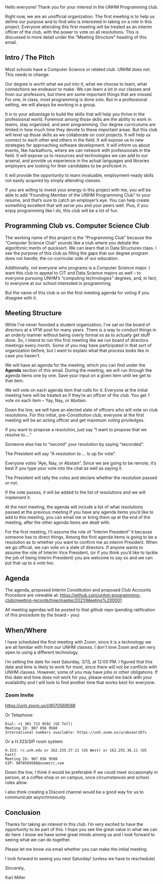 Hello everyone! Thank you for your interest in the UNHM Programming club.

Right now, we are an unofficial organization. The first meeting is to help us define our purpose and to find who is interested in taking on a role in this project. Everyone attending this first meeting will be treated as an interim officer of the club, with the power to vote on all resolutions. This is discussed in more detail under the “Meeting Structure” heading of this email. 

## Intro / The Pitch

Most schools have a Computer Science or related club. UNHM does not. This needs to change. 

Our degree is worth what we put into it, what we choose to learn, what connections we endeavor to make. We can learn a lot in our classes and from our professors, but there are some important things that are missed. For one, in class, most programming is done solo. But in a professional setting, we will always be working in a group.

It is to your advantage to build the skills that will help you thrive in the professional world. Foremost among those skills are the ability to work in teams, stay organized, and peer programming. Our degree curriculums are limited in how much time they devote to these important areas. But this club will level up those skills as we collaborate on cool projects. It will help us connect to each other and others in the field. It will expose us to new strategies for approaching software development. It will inform us about events, like hackathons, where we can network with professionals in the field. It will expose us to resources and technologies we can add to our arsenal, and provide us experience in the actual languages and libraries employers are looking for their candidates to be proficient in.

It will provide the opportunity to learn invaluable, employment-ready skills not easily acquired by simply attending classes.

If you are willing to invest your energy in this project with me, you will be able to add “Founding Member of the UNHM Programming Club” to your resume, and that’s sure to catch an employer’s eye. You can help create something excellent that will serve you and your peers well. Plus, if you enjoy programming like I do, this club will be a lot of fun. 

## Programming Club vs. Computer Science Club

The working name of this project is the “Programming Club” because the “Computer Science Club” sounds like a club where you debate the algorithmic merits of quicksort. We can learn that in Data Structures class. I see the purpose of this club as filling the gaps that our degree program does not handle, the co-curricular side of our education.

Additionally, not everyone who programs is a Computer Science major. I want this club to appeal to CIT and Data Science majors as well – to everyone pursuing UNHM’s “computing technologies” degrees, and, in fact, to everyone at our school interested in programming.

But the name of this club is on the first meeting agenda for voting if you disagree with it.

## Meeting Structure

While I’ve never founded a student organization, I’ve sat on the board of directors at a VFW post for many years. There is a way to conduct things in an orderly manner without being overly formal so as to actually get stuff done. So, I intend to run this first meeting like we run board of directors meetings every month. Some of you may have participated in that sort of organization before, but I want to explain what that process looks like in case you haven't.

We will have an agenda for the meeting, which you can find under the **Agenda** section of this email. During the meeting, we will run through the agenda items one by one. Save your input on a given item until we get to that item.

We will vote on each agenda item that calls for it. Everyone at the initial meeting here will be treated as if they’re an officer of the club. You get 1 vote on each item – Yay, Nay, or Abstain.

Down the line, we will have an elected slate of officers who will vote on club resolutions. For this initial, pre-Constitution club, everyone at the first meeting will be an acting officer and get maximum voting priviledges. 

If you want to propose a resolution, just say “I want to propose that we resolve to….”

Someone else has to “second” your resolution by saying “seconded”.

The President will say “A resolution to…. Is up for vote”.

Everyone votes “Aye, Nay, or Abstain”. Since we are going to be remote, it’s best if you type your vote into the chat as well as saying it.

The President will tally the votes and declare whether the resolution passed or not.

If the vote passes, it will be added to the list of resolutions and we will implement it.

At the next meeting, the agenda will include a list of what resolutions passed at the previous meeting
If you have any agenda items you’d like to add to this meeting, you can email me or bring them up at the end of the meeting, after the other agenda items are dealt with.

For the first meeting, I’ll assume the role of “Interim President” it because someone has to direct things. Among the first agenda items is going to be a resolution as to whether you want to confirm me as interim President. When we go official, we can vote on a slate of directors. If anyone wants to assume the role of Interim Vice President, (or if you think you’d like to tackle the job of being Interim President) you are welcome to say so and we can put that up to a vote too.

## Agenda

The agenda, proposed Interim Constitution and proposed Club Accounts Procedure are viewable at:
https://github.com/unhm-programming-club/meeting-records/tree/master/2021/Meeting%200001

All meeting agendas will be posted to that github repo (pending ratification of this procedure by the board - you)

## When/Where

I have scheduled the first meeting with Zoom, since it is a technology we are all familiar with from our UNHM classes. I don't love Zoom and am very open to using a different technology.

I’m setting the date for next Saturday, 3/13, at 12:00 PM. I figured that this date and time is likely to work for most, since there will not be conflicts with UNHM classes. However, some of you may have jobs or other obligations. If this date and time does not work for you, please email me back with your availability and I will look to find another time that works best for everyone.

### Zoom Invite

https://unh.zoom.us/j/9070569588

Or Telephone:

    Dial: +1 301 715 8592 (US Toll)
    Meeting ID: 907 056 9588 
    International numbers available: https://unh.zoom.us/u/abxaarzD7v 

Or a H.323/SIP room system:

    H.323: rc.unh.edu or 162.255.37.11 (US West) or 162.255.36.11 (US East) 
    Meeting ID: 907 056 9588
    SIP: 9070569588@zoomcrc.com


Down the line, I think it would be preferable if we could meet occasionally in person, at a coffee shop or on campus, once circumstances and school rules allow.

I also think creating a Discord channel would be a good way for us to communicate asynchronously. 

## Conclusion

Thanks for taking an interest in this club. I’m very excited to have the opportunity to be part of this. I hope you see the great value in what we can do here. I know we have some great minds among us and I look forward to seeing what we can do together.

Please let me know via email whether you can make the initial meeting.

I look forward to seeing you next Saturday! (unless we have to reschedule)

Sincerely,

Karl Miller
